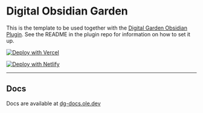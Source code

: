 # Digital Obsidian Garden
This is the template to be used together with the [Digital Garden Obsidian Plugin](https://github.com/oleeskild/Obsidian-Digital-Garden). 
See the README in the plugin repo for information on how to set it up.

[![Deploy with Vercel](https://vercel.com/button)](https://vercel.com/new/clone?repository-url=https://github.com/oleeskild/digitalgarden)

[![Deploy with Netlify](https://netlify.com/button)](https://app.netlify.com/start/deploy?repository=https://github.com/oleeskild/digitalgarden)

---
## Docs
Docs are available at [dg-docs.ole.dev](https://dg-docs.ole.dev/)
